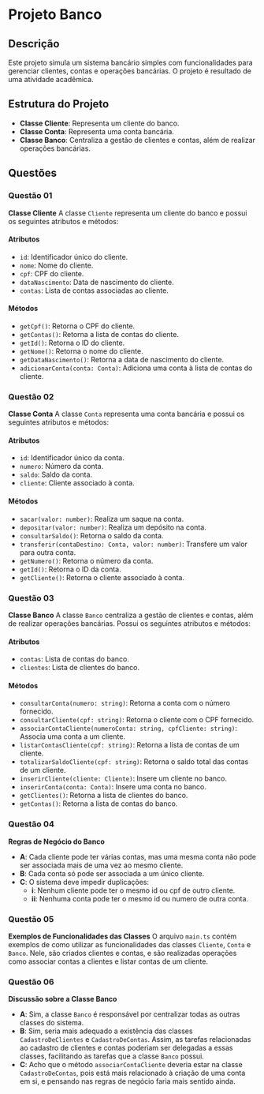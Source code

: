 # Projeto Banco

## Descrição
Este projeto simula um sistema bancário simples com funcionalidades para gerenciar clientes, contas e operações bancárias. O projeto é resultado de uma atividade acadêmica.

## Estrutura do Projeto
- **Classe Cliente**: Representa um cliente do banco.
- **Classe Conta**: Representa uma conta bancária.
- **Classe Banco**: Centraliza a gestão de clientes e contas, além de realizar operações bancárias.

## Questões

### Questão 01
**Classe Cliente**
A classe `Cliente` representa um cliente do banco e possui os seguintes atributos e métodos:

#### Atributos
- `id`: Identificador único do cliente.
- `nome`: Nome do cliente.
- `cpf`: CPF do cliente.
- `dataNascimento`: Data de nascimento do cliente.
- `contas`: Lista de contas associadas ao cliente.

#### Métodos
- `getCpf()`: Retorna o CPF do cliente.
- `getContas()`: Retorna a lista de contas do cliente.
- `getId()`: Retorna o ID do cliente.
- `getNome()`: Retorna o nome do cliente.
- `getDataNascimento()`: Retorna a data de nascimento do cliente.
- `adicionarConta(conta: Conta)`: Adiciona uma conta à lista de contas do cliente.

### Questão 02
**Classe Conta**
A classe `Conta` representa uma conta bancária e possui os seguintes atributos e métodos:

#### Atributos
- `id`: Identificador único da conta.
- `numero`: Número da conta.
- `saldo`: Saldo da conta.
- `cliente`: Cliente associado à conta.

#### Métodos
- `sacar(valor: number)`: Realiza um saque na conta.
- `depositar(valor: number)`: Realiza um depósito na conta.
- `consultarSaldo()`: Retorna o saldo da conta.
- `transferir(contaDestino: Conta, valor: number)`: Transfere um valor para outra conta.
- `getNumero()`: Retorna o número da conta.
- `getId()`: Retorna o ID da conta.
- `getCliente()`: Retorna o cliente associado à conta.

### Questão 03
**Classe Banco**
A classe `Banco` centraliza a gestão de clientes e contas, além de realizar operações bancárias. Possui os seguintes atributos e métodos:

#### Atributos
- `contas`: Lista de contas do banco.
- `clientes`: Lista de clientes do banco.

#### Métodos
- `consultarConta(numero: string)`: Retorna a conta com o número fornecido.
- `consultarCliente(cpf: string)`: Retorna o cliente com o CPF fornecido.
- `associarContaCliente(numeroConta: string, cpfCliente: string)`: Associa uma conta a um cliente.
- `listarContasCliente(cpf: string)`: Retorna a lista de contas de um cliente.
- `totalizarSaldoCliente(cpf: string)`: Retorna o saldo total das contas de um cliente.
- `inserirCliente(cliente: Cliente)`: Insere um cliente no banco.
- `inserirConta(conta: Conta)`: Insere uma conta no banco.
- `getClientes()`: Retorna a lista de clientes do banco.
- `getContas()`: Retorna a lista de contas do banco.

### Questão 04
**Regras de Negócio do Banco**
- **A**: Cada cliente pode ter várias contas, mas uma mesma conta não pode ser associada mais de uma vez ao mesmo cliente.
- **B**: Cada conta só pode ser associada a um único cliente.
- **C**: O sistema deve impedir duplicações:
  - **i**: Nenhum cliente pode ter o mesmo id ou cpf de outro cliente.
  - **ii**: Nenhuma conta pode ter o mesmo id ou numero de outra conta.

### Questão 05
**Exemplos de Funcionalidades das Classes**
O arquivo `main.ts` contém exemplos de como utilizar as funcionalidades das classes `Cliente`, `Conta` e `Banco`. Nele, são criados clientes e contas, e são realizadas operações como associar contas a clientes e listar contas de um cliente.


### Questão 06
**Discussão sobre a Classe Banco**
- **A**: Sim, a classe `Banco` é responsável por centralizar todas as outras classes do sistema.
- **B**: Sim, seria mais adequado a existência das classes `CadastroDeClientes` e `CadastroDeContas`. Assim, as tarefas relacionadas ao cadastro de clientes e contas poderiam ser delegadas a essas classes, facilitando as tarefas que a classe `Banco` possui.
- **C**: Acho que o método `associarContaCliente` deveria estar na classe `CadastroDeContas`, pois está mais relacionado à criação de uma conta em si, e pensando nas regras de negócio faria mais sentido ainda.
